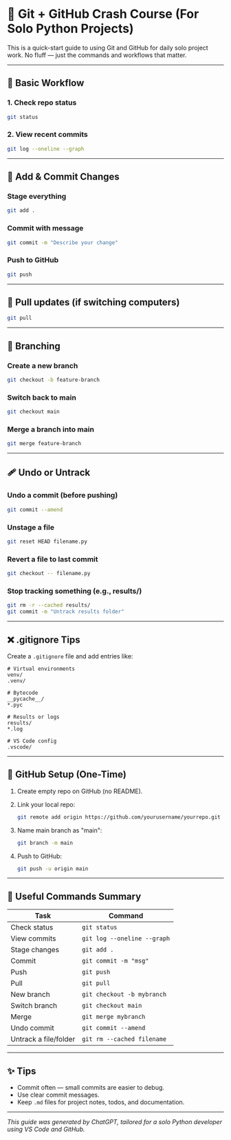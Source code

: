# 🚀 Git + GitHub Crash Course (For Solo Python Projects)

This is a quick-start guide to using Git and GitHub for daily solo project work. No fluff — just the commands and workflows that matter.

---

## 📆 Basic Workflow

### 1. Check repo status

```bash
git status
```

### 2. View recent commits

```bash
git log --oneline --graph
```

---

## 📂 Add & Commit Changes

### Stage everything

```bash
git add .
```

### Commit with message

```bash
git commit -m "Describe your change"
```

### Push to GitHub

```bash
git push
```

---

## 🔄 Pull updates (if switching computers)

```bash
git pull
```

---

## 🌱 Branching

### Create a new branch

```bash
git checkout -b feature-branch
```

### Switch back to main

```bash
git checkout main
```

### Merge a branch into main

```bash
git merge feature-branch
```

---

## 🩹 Undo or Untrack

### Undo a commit (before pushing)

```bash
git commit --amend
```

### Unstage a file

```bash
git reset HEAD filename.py
```

### Revert a file to last commit

```bash
git checkout -- filename.py
```

### Stop tracking something (e.g., results/)

```bash
git rm -r --cached results/
git commit -m "Untrack results folder"
```

---

## ❌ .gitignore Tips

Create a `.gitignore` file and add entries like:

```
# Virtual environments
venv/
.venv/

# Bytecode
__pycache__/
*.pyc

# Results or logs
results/
*.log

# VS Code config
.vscode/
```

---

## 🔗 GitHub Setup (One-Time)

1. Create empty repo on GitHub (no README).

2. Link your local repo:

   ```bash
   git remote add origin https://github.com/yourusername/yourrepo.git
   ```

3. Name main branch as "main":

   ```bash
   git branch -m main
   ```
4. Push to GitHub:

   ```bash
   git push -u origin main
   ```

---

## 📘 Useful Commands Summary

| Task                  | Command                     |
| --------------------- | --------------------------- |
| Check status          | `git status`                |
| View commits          | `git log --oneline --graph` |
| Stage changes         | `git add .`                 |
| Commit                | `git commit -m "msg"`       |
| Push                  | `git push`                  |
| Pull                  | `git pull`                  |
| New branch            | `git checkout -b mybranch`  |
| Switch branch         | `git checkout main`         |
| Merge                 | `git merge mybranch`        |
| Undo commit           | `git commit --amend`        |
| Untrack a file/folder | `git rm --cached filename`  |

---

## ✨ Tips

- Commit often — small commits are easier to debug.
- Use clear commit messages.
- Keep `.md` files for project notes, todos, and documentation.

---

*This guide was generated by ChatGPT, tailored for a solo Python developer using VS Code and GitHub.*

